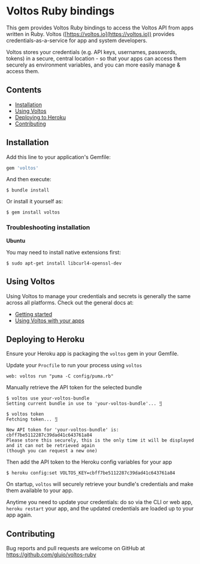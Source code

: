 # Voltos Ruby bindings

This gem provides Voltos Ruby bindings to access the Voltos API from apps written in Ruby. Voltos ([https://voltos.io](https://voltos.io)) provides credentials-as-a-service for app and system developers.

Voltos stores your credentials (e.g. API keys, usernames, passwords, tokens) in a secure, central location - so that your apps can access them securely as environment variables, and you can more easily manage & access them. 

## Contents
* [Installation](#installation)
* [Using Voltos](#using-voltos)
* [Deploying to Heroku](#deploying-to-heroku)
* [Contributing](#contributing)

## Installation

Add this line to your application's Gemfile:

```ruby
gem 'voltos'
```

And then execute:

    $ bundle install

Or install it yourself as:

    $ gem install voltos
    
### Troubleshooting installation

**Ubuntu**

You may need to install native extensions first:

    $ sudo apt-get install libcurl4-openssl-dev

## Using Voltos
Using Voltos to manage your credentials and secrets is generally the same across all platforms. Check out the general docs at:

* [Getting started](https://github.com/gluio/voltos-docs/blob/master/README.md#getting-started)
* [Using Voltos with your apps](https://github.com/gluio/voltos-docs/blob/master/README.md#using-voltos-with-your-apps)


## Deploying to Heroku
Ensure your Heroku app is packaging the `voltos` gem in your Gemfile.

Update your `Procfile` to run your process using `voltos`

    web: voltos run "puma -C config/puma.rb"

Manually retrieve the API token for the selected bundle

    $ voltos use your-voltos-bundle
    Setting current bundle in use to 'your-voltos-bundle'... ⣻

    $ voltos token
    Fetching token... ⣻

    New API token for 'your-voltos-bundle' is: cbff7be5112287c39dad41c643761a84
    Please store this securely, this is the only time it will be displayed and it can not be retrieved again
    (though you can request a new one)
    
Then add the API token to the Heroku config variables for your app

    $ heroku config:set VOLTOS_KEY=cbff7be5112287c39dad41c643761a84

On startup, `voltos` will securely retrieve your bundle's credentials and make them available to your app.

Anytime you need to update your credentials: do so via the CLI or web app, `heroku restart` your app, and the updated credentials are loaded up to your app again.

## Contributing

Bug reports and pull requests are welcome on GitHub at https://github.com/gluio/voltos-ruby

